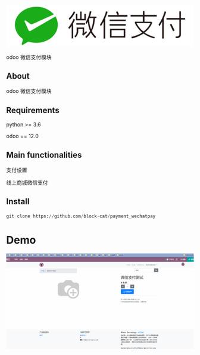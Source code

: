 ![](payment_wechatpay/static/src/image/wechat_pay.png)

odoo 微信支付模块

## About

odoo 微信支付模块

## Requirements

python >= 3.6

odoo == 12.0

## Main functionalities

支付设置

线上商城微信支付

## Install

```python
git clone https://github.com/block-cat/payment_wechatpay
```

# Demo

![](payment_wechatpay/static/src/image/demo.gif)